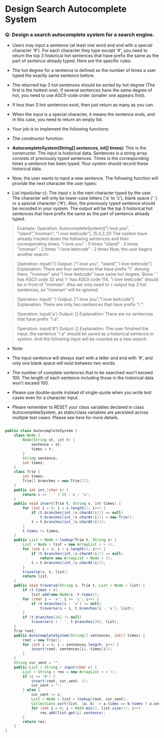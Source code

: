 # Design Search Autocomplete System

### Q: Design a search autocomplete system for a search engine. 

- Users may input a sentence (at least one word and end with a special character '#'). For each character they type except '#', you need to return the top 3 historical hot sentences that have prefix the same as the part of sentence already typed. Here are the specific rules:

- The hot degree for a sentence is defined as the number of times a user typed the exactly same sentence before.
- The returned top 3 hot sentences should be sorted by hot degree (The first is the hottest one). If several sentences have the same degree of hot, you need to use ASCII-code order (smaller one appears first).
- If less than 3 hot sentences exist, then just return as many as you can.
- When the input is a special character, it means the sentence ends, and in this case, you need to return an empty list.
- Your job is to implement the following functions:

- The constructor function:

- **AutocompleteSystem(String[] sentences, int[] times):** This is the constructor. The input is historical data. Sentences is a string array consists of previously typed sentences. Times is the corresponding times a sentence has been typed. Your system should record these historical data.

- Now, the user wants to input a new sentence. The following function will provide the next character the user types:

- List<String> input(char c): The input c is the next character typed by the user. The character will only be lower-case letters ('a' to 'z'), blank space (' ') or a special character ('#'). Also, the previously typed sentence should be recorded in your system. The output will be the top 3 historical hot sentences that have prefix the same as the part of sentence already typed.

 
> Example:
> Operation: AutocompleteSystem(["i love you", "island","ironman", "i love leetcode"], [5,3,2,2])
> The system have already tracked down the following sentences and their corresponding times:
> "i love you" : 5 times
> "island" : 3 times
> "ironman" : 2 times
> "i love leetcode" : 2 times
> Now, the user begins another search:

> Operation: input('i')
> Output: ["i love you", "island","i love leetcode"]
> Explanation:
> There are four sentences that have prefix "i". Among them, "ironman" and "i love leetcode" have same hot degree. Since ' ' has ASCII code 32 and 'r' has ASCII code 114, "i love leetcode" should be in front of "ironman". Also we only need to > output top 3 hot sentences, so "ironman" will be ignored.

> Operation: input(' ')
> Output: ["i love you","i love leetcode"]
> Explanation:
> There are only two sentences that have prefix "i ".

> Operation: input('a')
> Output: []
> Explanation:
> There are no sentences that have prefix "i a".

> Operation: input('#')
> Output: []
> Explanation:
> The user finished the input, the sentence "i a" should be saved as a historical sentence in system. And the following input will be counted as a new search.

 
- Note:

- The input sentence will always start with a letter and end with '#', and only one blank space will exist between two words.
- The number of complete sentences that to be searched won't exceed 100. The length of each sentence including those in the historical data won't exceed 100.
- Please use double-quote instead of single-quote when you write test cases even for a character input.
- Please remember to RESET your class variables declared in class AutocompleteSystem, as static/class variables are persisted across multiple test cases. Please see here for more details.

```java

public class AutocompleteSystem {
    class Node {
        Node(String st, int t) {
            sentence = st;
            times = t;
        }
        String sentence;
        int times;
    }
    class Trie {
        int times;
        Trie[] branches = new Trie[27];
    }
    public int int_(char c) {
        return c == ' ' ? 26 : c - 'a';
    }
    public void insert(Trie t, String s, int times) {
        for (int i = 0; i < s.length(); i++) {
            if (t.branches[int_(s.charAt(i))] == null)
                t.branches[int_(s.charAt(i))] = new Trie();
            t = t.branches[int_(s.charAt(i))];
        }
        t.times += times;
    }
    public List < Node > lookup(Trie t, String s) {
        List < Node > list = new ArrayList < > ();
        for (int i = 0; i < s.length(); i++) {
            if (t.branches[int_(s.charAt(i))] == null)
                return new ArrayList < Node > ();
            t = t.branches[int_(s.charAt(i))];
        }
        traverse(s, t, list);
        return list;
    }
    public void traverse(String s, Trie t, List < Node > list) {
        if (t.times > 0)
            list.add(new Node(s, t.times));
        for (char i = 'a'; i <= 'z'; i++) {
            if (t.branches[i - 'a'] != null)
                traverse(s + i, t.branches[i - 'a'], list);
        }
        if (t.branches[26] != null)
            traverse(s + ' ', t.branches[26], list);
    }
    Trie root;
    public AutocompleteSystem(String[] sentences, int[] times) {
        root = new Trie();
        for (int i = 0; i < sentences.length; i++) {
            insert(root, sentences[i], times[i]);
        }
    }
    String cur_sent = "";
    public List < String > input(char c) {
        List < String > res = new ArrayList < > ();
        if (c == '#') { 
            insert(root, cur_sent, 1);
            cur_sent = "";
        } else {
            cur_sent += c;
            List < Node > list = lookup(root, cur_sent);
            Collections.sort(list, (a, b) -> a.times == b.times ? a.sentence.compareTo(b.sentence) : b.times - a.times);
            for (int i = 0; i < Math.min(3, list.size()); i++)
                res.add(list.get(i).sentence);
        }
        return res;
    }
}       
```